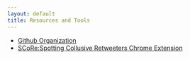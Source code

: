 ```yaml
---
layout: default
title: Resources and Tools
---
```

 * [Github Organization](https://github.com/snade-lab-iiitd/)
 * [SCoRe:Spotting Collusive Retweeters Chrome Extension](https://chrome.google.com/webstore/detail/score-spotting-collusive/iapchbickpamkakncaimgjkhalbejdjm)
